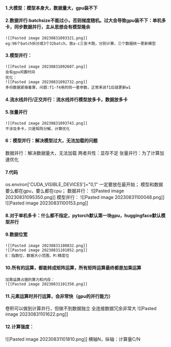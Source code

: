 #### 1.大模型：模型本身大，数据量大，gpu装不下

#### 2.数据并行:batchsize不能过小，否则梯度随机。过大会导致gpu装不下：单机多卡，同步数据并行，主从思想会有模型隆余
	![[Pasted image 20230831093321.png]]
	eg:96个batch拆分成3个32batch，放a-c三张卡跑，分别计算，三个数据统一更新模型
#### 3.模型并行：
	![[Pasted image 20230831092607.png]]
	会有gpu闲置时间
	优化：
	![[Pasted image 20230831092732.png]]
	多份数据紧接着算，问题:f1-f4用的同一套参数，正常来说f1后就更新w1
#### 4.流水线并行/正交并行：流水线并行模型放多卡，数据放多卡
#### 5.张量并行
	![[Pasted image 20230831093743.png]]
	不涉及多卡，只是矩阵分解，计算优化
#### 6：模型并行：解决模型过大，无法加载的问题
数据并行：解决数据量大，无法加载
两者共性：显存不足
张量并行：为了计算加速优化

#### 7.代码
os.environ['CUDA_VISIBLE_DEVICES']="0,1" 一定要放在最开始；
模型和数据要么都在gpu，要么都在cpu；
数据并行：
	![[Pasted image 20230831095350.png]]
模型并行：
	![[Pasted image 20230831100048.png]]
	![[Pasted image 20230831100153.png]]

#### 8.对于单机多卡：什么都不指定，pytorch默认第一块gpu，huggingface默认模型并行

#### 9.数据位宽
	![[Pasted image 20230831100832.png]]
	![[Pasted image 20230831101052.png]]
	E：指数位，数据大小范围，M:精度位
#### 10.所有的运算，都能转成矩阵运算，所有矩阵运算最终都是加乘运算
	加乘运算占据的算力和内存：
	![[Pasted image 20230831101350.png]]
#### 11.元素运算时并行运算，会非常快（gpu的并行能力）
卷积可以做到计算并行，但做不到数据独立
全连接数据冗余非常大
	![[Pasted image 20230831101622.png]]

#### 12.计算强度：
![[Pasted image 20230831101810.png]]
横轴N，纵轴：计算量C/N

